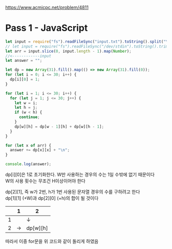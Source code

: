 https://www.acmicpc.net/problem/4811

# Pass 1 - JavaScript
~~~javascript
let input = require("fs").readFileSync("input.txt").toString().split("\n");
// let input = require("fs").readFileSync("/dev/stdin").toString().trim().split('\n');
let arr = input.slice(0, input.length - 1).map(Number);
//<------------input
let answer = "";

let dp = new Array(31).fill().map(() => new Array(31).fill(0));
for (let i = 0; i <= 30; i++) {
  dp[i][0] = 1;
}

for (let i = 1; i <= 30; i++) {
  for (let j = 1; j <= 30; j++) {
    let w = i;
    let h = j;
    if (w < h) {
      continue;
    }
    dp[w][h] = dp[w - 1][h] + dp[w][h - 1];
  }
}

for (let x of arr) {
  answer += dp[x][x] + "\n";
}

console.log(answer);

~~~

dp[i][0]은 1로 초기화한다. W만 사용하는 경우의 수는 1일 수밖에 없기 때문이다  
W의 사용 횟수는 무조건 H이상이어야 한다
  
dp[2][1], 즉 w가 2번, h가 1번 사용된 문자열 경우의 수를 구하려고 한다  
dp[1][1] (+W)과 dp[2][0] (+h)의 합이 될 것이다  
  
|  | 1 | 2 |
|----------|----------|----------|
| 1| |↓|
| 2|→|dp[w][h]|
  
따라서 이중 for문을 위 코드와 같이 돌리게 하였음  

